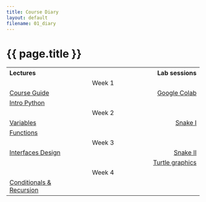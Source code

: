 ```yaml
---
title: Course Diary
layout: default
filename: 01_diary
--- 
```


<h1>{{ page.title }}</h1>

<style>
td, th {
   border: none!important;
}
</style>

<table>
  <colgroup>
    <col width="40%"/>
    <col width="20%"/>
    <col width="40%"/>
  </colgroup>
  <tr>
    <th align="left">Lectures</th>
    <th></th>
    <th align="right">Lab sessions</th>
  </tr>
  <tr>
    <td></td>
    <td align="center"> Week 1</td>
    <td></td>
  </tr>
  <tr>
    <td align="left"><a href="lectures/slides/course_guide.slides.html">Course Guide</a></td>
    <td></td>
    <td align="right"><a href="lectures/slides/course_guide.slides.html">Google Colab</a></td>
  </tr>
  <tr>
    <td align="left"><a href="lectures/slides/intro_python.slides.html">Intro Python</a></td>
    <td></td>
    <td></td>
  </tr>
  <tr>
    <td></td>
    <td align="center"> Week 2</td>
    <td></td>
  </tr>
  <tr>
    <td align="left"><a href="lectures/slides/02_variables.slides.html">Variables</a></td>
    <td></td>
    <td align="right"><a href="lectures/slides/course_guide.slides.html">Snake I</a></td>
  </tr>
  <tr>
    <td align="left"><a href="lectures/slides/03_functions.slides.html">Functions</a></td>
    <td></td>
    <td></td>
  </tr>
  <tr>
    <td></td>
    <td align="center"> Week 3</td>
    <td></td>
  </tr>
  <tr>
    <td align="left"><a href="lectures/slides/04_interfaces_design.slides.html">Interfaces Design</a></td>
    <td></td>
    <td align="right"><a href="lectures/slides/course_guide.slides.html">Snake II</a></td>
  </tr>
  <tr>
    <td></td>
    <td></td>
    <td align="right"><a href="lectures/slides/03_functions.slides.html">Turtle graphics</a></td>
  </tr>
  <tr>
    <td></td>
    <td align="center"> Week 4</td>
    <td></td>
  </tr>
  <tr>
    <td align="left"><a href="lectures/slides/05_conditionals_recursion.slides.html">Conditionals & Recursion</a></td>
    <td></td>
    <td></td>
  </tr>
</table>